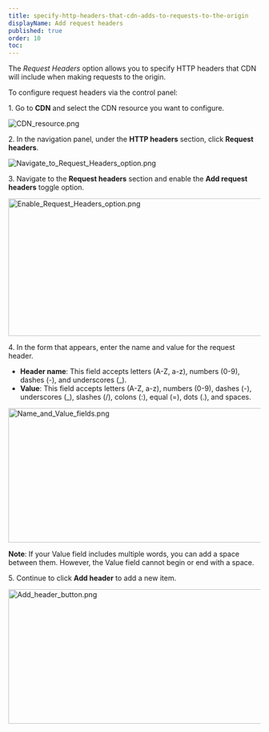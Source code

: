 ```yaml
---
title: specify-http-headers-that-cdn-adds-to-requests-to-the-origin
displayName: Add request headers
published: true
order: 10
toc:
---
```

The _Request Headers_ option allows you to specify HTTP headers that CDN will include when making requests to the origin.

To configure request headers via the control panel:

1\. Go to **CDN** and select the CDN resource you want to configure.

<img src="https://support.gcore.com/hc/article_attachments/12412498171665" alt="CDN_resource.png">

2\. In the navigation panel, under the **HTTP headers** section, click **Request headers**.

<img src="https://support.gcore.com/hc/article_attachments/12420674380177" alt="Navigate_to_Request_Headers_option.png">

3\. Navigate to the **Request headers** section and enable the **Add request headers** toggle option.

<img src="https://support.gcore.com/hc/article_attachments/12422000303377" alt="Enable_Request_Headers_option.png" width="523" height="274">

4\. In the form that appears, enter the name and value for the request header.

*   **Header name**: This field accepts letters (A-Z, a-z), numbers (0-9), dashes (-), and underscores (\_).
*   **Value**: This field accepts letters (A-Z, a-z), numbers (0-9), dashes (-), underscores (\_), slashes (/), colons (:), equal (=), dots (.), and spaces.

<img src="https://support.gcore.com/hc/article_attachments/12412750658833" alt="Name_and_Value_fields.png" width="524" height="268">

**Note**: If your Value field includes multiple words, you can add a space between them. However, the Value field cannot begin or end with a space.

5\. Continue to click **Add header** to add a new item.

<img src="https://support.gcore.com/hc/article_attachments/12412740365585" alt="Add_header_button.png" width="523" height="268">